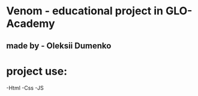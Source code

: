 # Venom - educational project in GLO-Academy
## made by - Oleksii Dumenko

# project use:
-Html
-Css
-JS
